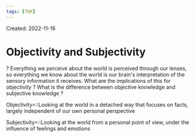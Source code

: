 ```yaml
---
tags: [TOK] 
---
```

Created: 2022-11-16

# Objectivity and Subjectivity
?
Everything we perceive about the world is perceived through our lenses, so everything we know about the world is our brain's interpretation of the sensory information it receives. 
What are the implications of this for objectivity ?
What is the difference between objective knowledge and subjective knowledge ?
<!--SR:!2023-01-10,30,230-->

Objectivity=::Looking at the world in a detached way that focuses on facts, largely independent of our own personal perspective
<!--SR:!2023-01-05,27,230-->

Subjectivity=::Looking at the world from a personal point of view, under the influence of feelings and emotions
<!--SR:!2022-12-13,16,230-->
